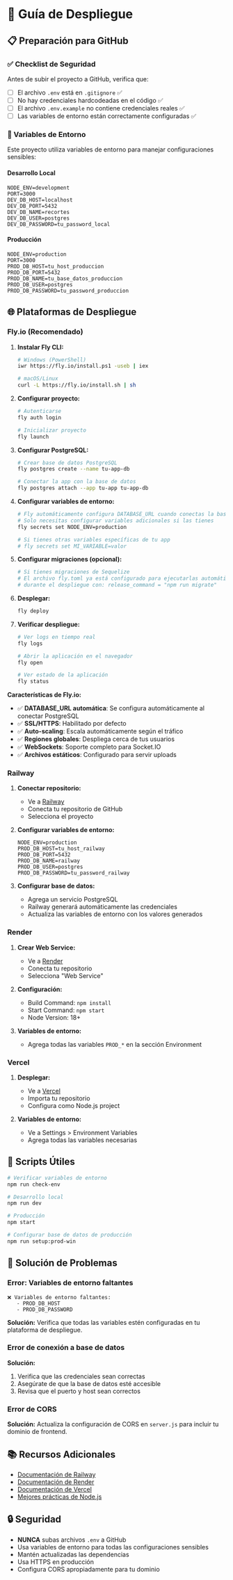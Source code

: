 # 🚀 Guía de Despliegue

## 📋 Preparación para GitHub

### ✅ Checklist de Seguridad

Antes de subir el proyecto a GitHub, verifica que:

- [ ] El archivo `.env` está en `.gitignore` ✅
- [ ] No hay credenciales hardcodeadas en el código ✅
- [ ] El archivo `.env.example` no contiene credenciales reales ✅
- [ ] Las variables de entorno están correctamente configuradas ✅

### 🔐 Variables de Entorno

Este proyecto utiliza variables de entorno para manejar configuraciones sensibles:

#### Desarrollo Local
```env
NODE_ENV=development
PORT=3000
DEV_DB_HOST=localhost
DEV_DB_PORT=5432
DEV_DB_NAME=recortes
DEV_DB_USER=postgres
DEV_DB_PASSWORD=tu_password_local
```

#### Producción
```env
NODE_ENV=production
PORT=3000
PROD_DB_HOST=tu_host_produccion
PROD_DB_PORT=5432
PROD_DB_NAME=tu_base_datos_produccion
PROD_DB_USER=postgres
PROD_DB_PASSWORD=tu_password_produccion
```

## 🌐 Plataformas de Despliegue

### Fly.io (Recomendado)

1. **Instalar Fly CLI:**
   ```bash
   # Windows (PowerShell)
   iwr https://fly.io/install.ps1 -useb | iex
   
   # macOS/Linux
   curl -L https://fly.io/install.sh | sh
   ```

2. **Configurar proyecto:**
   ```bash
   # Autenticarse
   fly auth login
   
   # Inicializar proyecto
   fly launch
   ```

3. **Configurar PostgreSQL:**
   ```bash
   # Crear base de datos PostgreSQL
   fly postgres create --name tu-app-db
   
   # Conectar la app con la base de datos
   fly postgres attach --app tu-app tu-app-db
   ```

4. **Configurar variables de entorno:**
    ```bash
    # Fly automáticamente configura DATABASE_URL cuando conectas la base de datos
    # Solo necesitas configurar variables adicionales si las tienes
    fly secrets set NODE_ENV=production
    
    # Si tienes otras variables específicas de tu app
    # fly secrets set MI_VARIABLE=valor
    ```
 
 5. **Configurar migraciones (opcional):**
    ```bash
    # Si tienes migraciones de Sequelize
    # El archivo fly.toml ya está configurado para ejecutarlas automáticamente
    # durante el despliegue con: release_command = "npm run migrate"
    ```
 
 6. **Desplegar:**
    ```bash
    fly deploy
    ```
 
 7. **Verificar despliegue:**
    ```bash
    # Ver logs en tiempo real
    fly logs
    
    # Abrir la aplicación en el navegador
    fly open
    
    # Ver estado de la aplicación
    fly status
    ```
 
 **Características de Fly.io:**
 - ✅ **DATABASE_URL automática**: Se configura automáticamente al conectar PostgreSQL
 - ✅ **SSL/HTTPS**: Habilitado por defecto
 - ✅ **Auto-scaling**: Escala automáticamente según el tráfico
 - ✅ **Regiones globales**: Despliega cerca de tus usuarios
 - ✅ **WebSockets**: Soporte completo para Socket.IO
 - ✅ **Archivos estáticos**: Configurado para servir uploads

### Railway

1. **Conectar repositorio:**
   - Ve a [Railway](https://railway.app)
   - Conecta tu repositorio de GitHub
   - Selecciona el proyecto

2. **Configurar variables de entorno:**
   ```
   NODE_ENV=production
   PROD_DB_HOST=tu_host_railway
   PROD_DB_PORT=5432
   PROD_DB_NAME=railway
   PROD_DB_USER=postgres
   PROD_DB_PASSWORD=tu_password_railway
   ```

3. **Configurar base de datos:**
   - Agrega un servicio PostgreSQL
   - Railway generará automáticamente las credenciales
   - Actualiza las variables de entorno con los valores generados

### Render

1. **Crear Web Service:**
   - Ve a [Render](https://render.com)
   - Conecta tu repositorio
   - Selecciona "Web Service"

2. **Configuración:**
   - Build Command: `npm install`
   - Start Command: `npm start`
   - Node Version: 18+

3. **Variables de entorno:**
   - Agrega todas las variables `PROD_*` en la sección Environment

### Vercel

1. **Desplegar:**
   - Ve a [Vercel](https://vercel.com)
   - Importa tu repositorio
   - Configura como Node.js project

2. **Variables de entorno:**
   - Ve a Settings > Environment Variables
   - Agrega todas las variables necesarias

## 🔧 Scripts Útiles

```bash
# Verificar variables de entorno
npm run check-env

# Desarrollo local
npm run dev

# Producción
npm start

# Configurar base de datos de producción
npm run setup:prod-win
```

## 🐛 Solución de Problemas

### Error: Variables de entorno faltantes
```
❌ Variables de entorno faltantes:
   - PROD_DB_HOST
   - PROD_DB_PASSWORD
```

**Solución:** Verifica que todas las variables estén configuradas en tu plataforma de despliegue.

### Error de conexión a base de datos

**Solución:** 
1. Verifica que las credenciales sean correctas
2. Asegúrate de que la base de datos esté accesible
3. Revisa que el puerto y host sean correctos

### Error de CORS

**Solución:** Actualiza la configuración de CORS en `server.js` para incluir tu dominio de frontend.

## 📚 Recursos Adicionales

- [Documentación de Railway](https://docs.railway.app/)
- [Documentación de Render](https://render.com/docs)
- [Documentación de Vercel](https://vercel.com/docs)
- [Mejores prácticas de Node.js](https://nodejs.org/en/docs/guides/)

## 🔒 Seguridad

- **NUNCA** subas archivos `.env` a GitHub
- Usa variables de entorno para todas las configuraciones sensibles
- Mantén actualizadas las dependencias
- Usa HTTPS en producción
- Configura CORS apropiadamente para tu dominio